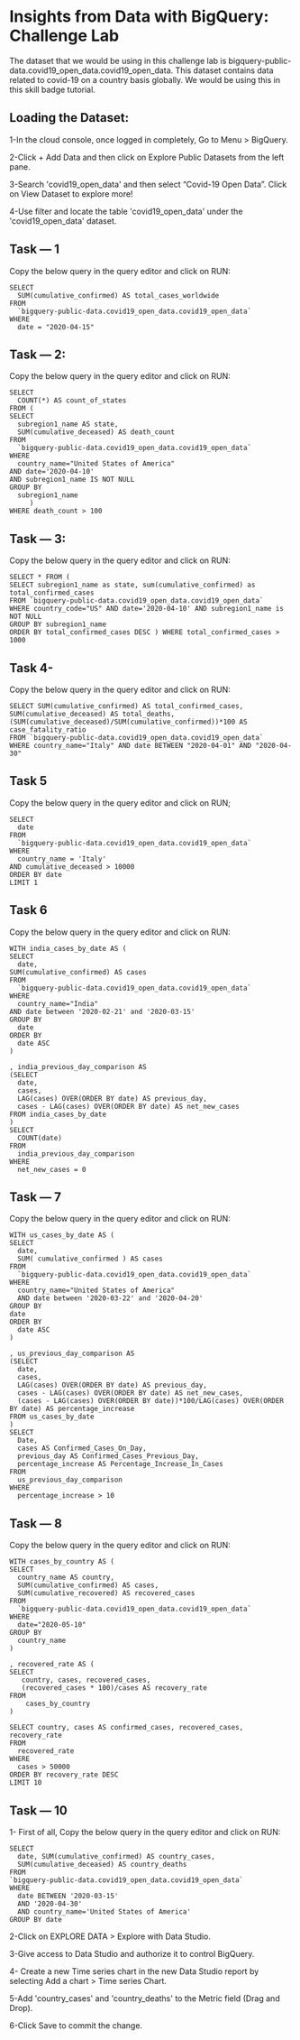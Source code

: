 # Insights from Data with BigQuery: Challenge Lab

The dataset that we would be using in this challenge lab is bigquery-public-data.covid19_open_data.covid19_open_data. This dataset contains data related to covid-19 on a country basis globally. We would be using this in this skill badge tutorial.

## Loading the Dataset:

1-In the cloud console, once logged in completely, Go to Menu > BigQuery.

2-Click + Add Data and then click on Explore Public Datasets from the left pane.

3-Search 'covid19_open_data' and then select “Covid-19 Open Data”. Click on View Dataset to explore more!

4-Use filter and locate the table 'covid19_open_data' under the 'covid19_open_data'  dataset.

## Task — 1

Copy the below query in the query editor and click on RUN:

    SELECT
      SUM(cumulative_confirmed) AS total_cases_worldwide
    FROM
      `bigquery-public-data.covid19_open_data.covid19_open_data`
    WHERE
      date = "2020-04-15"
      
##  Task — 2:

Copy the below query in the query editor and click on RUN:

    SELECT
      COUNT(*) AS count_of_states
    FROM (
    SELECT
      subregion1_name AS state,
      SUM(cumulative_deceased) AS death_count
    FROM
      `bigquery-public-data.covid19_open_data.covid19_open_data`
    WHERE
      country_name="United States of America"
    AND date='2020-04-10'
    AND subregion1_name IS NOT NULL
    GROUP BY
      subregion1_name
         )
    WHERE death_count > 100
    
## Task — 3:

Copy the below query in the query editor and click on RUN:

    SELECT * FROM (
    SELECT subregion1_name as state, sum(cumulative_confirmed) as total_confirmed_cases
    FROM `bigquery-public-data.covid19_open_data.covid19_open_data`
    WHERE country_code="US" AND date='2020-04-10' AND subregion1_name is NOT NULL
    GROUP BY subregion1_name
    ORDER BY total_confirmed_cases DESC ) WHERE total_confirmed_cases > 1000
    
## Task 4-

Copy the below query in the query editor and click on RUN:

    SELECT SUM(cumulative_confirmed) AS total_confirmed_cases,
    SUM(cumulative_deceased) AS total_deaths,
    (SUM(cumulative_deceased)/SUM(cumulative_confirmed))*100 AS case_fatality_ratio
    FROM `bigquery-public-data.covid19_open_data.covid19_open_data`
    WHERE country_name="Italy" AND date BETWEEN "2020-04-01" AND "2020-04-30"
    
    
## Task 5

Copy the below query in the query editor and click on RUN;

    SELECT
      date
    FROM
      `bigquery-public-data.covid19_open_data.covid19_open_data`
    WHERE
      country_name = 'Italy'
    AND cumulative_deceased > 10000
    ORDER BY date
    LIMIT 1
    
## Task 6 

Copy the below query in the query editor and click on RUN:

    WITH india_cases_by_date AS (
    SELECT
      date,
    SUM(cumulative_confirmed) AS cases
    FROM
      `bigquery-public-data.covid19_open_data.covid19_open_data`
    WHERE
      country_name="India"
    AND date between '2020-02-21' and '2020-03-15'
    GROUP BY
      date
    ORDER BY
      date ASC
    )

    , india_previous_day_comparison AS
    (SELECT
      date,
      cases,
      LAG(cases) OVER(ORDER BY date) AS previous_day,
      cases - LAG(cases) OVER(ORDER BY date) AS net_new_cases
    FROM india_cases_by_date
    )
    SELECT
      COUNT(date)
    FROM
      india_previous_day_comparison
    WHERE
      net_new_cases = 0
      
## Task — 7

Copy the below query in the query editor and click on RUN:

    WITH us_cases_by_date AS (
    SELECT
      date,
      SUM( cumulative_confirmed ) AS cases
    FROM
      `bigquery-public-data.covid19_open_data.covid19_open_data`
    WHERE
      country_name="United States of America"
      AND date between '2020-03-22' and '2020-04-20'
    GROUP BY
    date
    ORDER BY
      date ASC
    )

    , us_previous_day_comparison AS
    (SELECT
      date,
      cases,
      LAG(cases) OVER(ORDER BY date) AS previous_day,
      cases - LAG(cases) OVER(ORDER BY date) AS net_new_cases,
      (cases - LAG(cases) OVER(ORDER BY date))*100/LAG(cases) OVER(ORDER BY date) AS percentage_increase
    FROM us_cases_by_date
    )
    SELECT
      Date,
      cases AS Confirmed_Cases_On_Day,
      previous_day AS Confirmed_Cases_Previous_Day,
      percentage_increase AS Percentage_Increase_In_Cases
    FROM
      us_previous_day_comparison
    WHERE
      percentage_increase > 10
      
## Task — 8

Copy the below query in the query editor and click on RUN:

    WITH cases_by_country AS (
    SELECT
      country_name AS country,
      SUM(cumulative_confirmed) AS cases,
      SUM(cumulative_recovered) AS recovered_cases
    FROM
      `bigquery-public-data.covid19_open_data.covid19_open_data`
    WHERE
      date="2020-05-10"
    GROUP BY
      country_name
    )

    , recovered_rate AS (
    SELECT
       country, cases, recovered_cases,
       (recovered_cases * 100)/cases AS recovery_rate
    FROM
        cases_by_country
    )

    SELECT country, cases AS confirmed_cases, recovered_cases, recovery_rate
    FROM
      recovered_rate
    WHERE
      cases > 50000
    ORDER BY recovery_rate DESC
    LIMIT 10
    

    
## Task — 10

1- First of all, Copy the below query in the query editor and click on RUN:

    SELECT
      date, SUM(cumulative_confirmed) AS country_cases,
      SUM(cumulative_deceased) AS country_deaths
    FROM
    `bigquery-public-data.covid19_open_data.covid19_open_data`
    WHERE
      date BETWEEN '2020-03-15'
      AND '2020-04-30'
      AND country_name='United States of America'
    GROUP BY date
    
2-Click on EXPLORE DATA > Explore with Data Studio.

3-Give access to Data Studio and authorize it to control BigQuery.

4- Create a new Time series chart in the new Data Studio report by selecting Add a chart > Time series Chart.

5-Add 'country_cases' and 'country_deaths' to the Metric field (Drag and Drop).

6-Click Save to commit the change.
